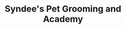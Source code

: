 ---
title: "Syndee's Pet Grooming and Academy"
url: /centerville/syndees-pet-grooming-and-academy/
shop: Tiersalon
---